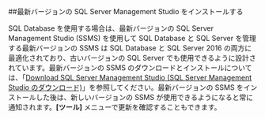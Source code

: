 ##最新バージョンの SQL Server Management Studio をインストールする

  SQL Database を使用する場合は、最新バージョンの SQL Server Management Studio (SSMS) を使用して SQL Database と SQL Server を管理する最新バージョンの SSMS は SQL Database と SQL Server 2016 の両方に最適化されており、古いバージョンの SQL Server でも使用できるように設計されています。最新バージョンの SSMS のダウンロードとインストールについては、「[Download SQL Server Management Studio (SQL Server Management Studio のダウンロード)](https://msdn.microsoft.com/library/mt238290.aspx)」を参照してください。最新バージョンの SSMS をインストールした後は、新しいバージョンの SSMS が使用できるようになると常に通知されます。**[ツール]** メニューで更新を確認することもできます。

<!---HONumber=AcomDC_0420_2016-->